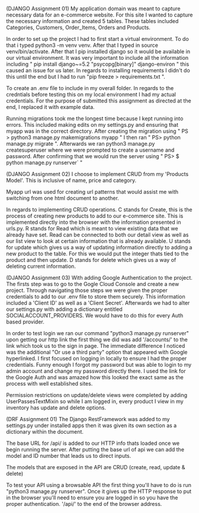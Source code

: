 (DJANGO Assignment 01)
My application domain was meant to capture necessary data for an e-commerce website. For this site I wanted to capture the necessary information and created 5 tables. These tables included Categories, Customers, Order_Items, Orders and Products. 

In  order to set up the project I had to first start a virtual environment. To do that i typed python3 -m venv venv. After that I typed in source venv/bin/activate. After that I pip installed django so it would be available in our virtual environment. It was very important to include all the information including " pip install django~=5.2 "psycopg[binary]" django-environ " this caused an issue for us later. In regards to installing requirements I didn't do this until the end but I had to run "pip freeze > requirements.txt ". 

To create an .env file to include in my overall folder. In regards to the credntials before testing this on my local environment I had my actual credentials. For the purpose of submitted this assignment as directed at the end, I replaced it with example data. 

Running migrations took me the longest time because I kept running into errors. This included making edits on my settings.py and ensuring that myapp was in the correct directory. After creating the migration using " PS > python3 manage.py makemigrations myapp " I then ran " PS> python manage.py migrate ". Afterwards we ran python3 manage.py createsuperuser where we were prompted to create a username and password. After confirming that we would run the server using " PS> $ python manage.py runserver` "

(DJANGO Assignment 02)
I choose to implement CRUD from my 'Products Model'. This is inclusive of name, price and category.

Myapp url was used for creating url patterns that would assist me with switching from one html document to another. 

In regards to implementing CRUD operations. C stands for Create, this is the process of creating new products to add to our e-commerce site. This is implemented directly into the browser with the information presented in urls.py. R stands for Read which is meant to view existing data that we already have set. Read can be connected to both our detail view as well as our list view to look at certain information that is already available. U stands for update which gives us a way of updating information directly to adding a new product to the table. For this we would put the integer thats tied to the product and then update. D stands for delete which gives us a way of deleting current information. 

(DJANGO Assignment 03)
With adding Google Authentication to the project. The firsts step was to go to the Gogle Cloud Console and create a new project. Through navigating those steps we were given the proper credentials to add to our .env file to store them securely. This information included a 'Client ID' as well as a 'Client Secret'. Afterwards we had to alter our settings.py with adding a dictionary entitled SOCIALACCOUNT_PROVIDERS. We would have to do this for every Auth based provider. 

In order to test login we ran our command "python3 manage.py runserver" upon getting our http link the first thing we did was add '/accounts/' to the link which took us to the sign in page. The immediate difference I noticed was the additional "Or use a third party" option that appeared with Google hyperlinked. I first focused on logging in locally to ensure I had the proper credentials. Funny enough I forgot my password but was able to login to my admin account and change my password directly there. I used the link for the Google Auth and was amazed how this looked the exact same as the process with well established sites. 

Permission restrictions on update/delete views were completed by adding UserPassesTextMixin so while I am logged in, every product I view in my inventory has update and delete options. 

(DRF Assignment 01)
The Django RestFramework was added to my settings.py under installed apps then it was given its own section as a dictionary within the document. 

The base URL for /api/ is added to our HTTP info thats loaded once we begin running the server. After putting the base url of api we can add the model and ID number that leads us to direct inputs. 

The models that are exposed in the API are CRUD (create, read, update & delete)

To test your API using a browsable API the first thing you'll have to do is run "python3 manage.py runserver". Once it gives up the HTTP response to put in the browser you'll need to ensure you are logged in so you have the proper authentication. '/api/' to the end of the browser address. 
